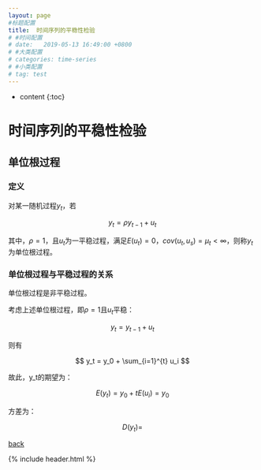 ```yaml
---
layout: page
#标题配置
title:  时间序列的平稳性检验
# #时间配置
# date:   2019-05-13 16:49:00 +0800
# #大类配置
# categories: time-series
# #小类配置
# tag: test
---
```



* content
{:toc}


# 时间序列的平稳性检验

## 单位根过程

### 定义

对某一随机过程$y_t$，若

$$ y_t = \rho y_{t-1} + u_t $$

其中，$\rho = 1$，且${u_t}$为一平稳过程，满足$E(u_t)=0$，$cov(u_t, u_s)=\mu _t < \infty$，则称$y_t$为单位根过程。

### 单位根过程与平稳过程的关系

单位根过程是非平稳过程。

考虑上述单位根过程，即$\rho = 1$且${u_t}$平稳：

$$ y_t = y_{t-1} + u_t $$

则有

$$ y_t = y_0 + \sum_{i=1}^{t} u_i $$

故此，y_t的期望为：

$$ E(y_t) = y_0 + t E(u_i) = y_0 $$

方差为：

$$ D(y_t) = $$

[back](../)

{% include header.html %}